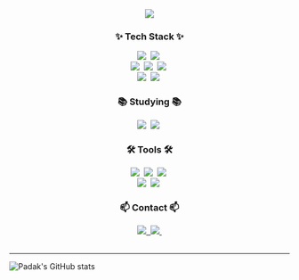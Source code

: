 <!--타이틀 부분-->
<div align="center">
  <img src="https://github.com/user-attachments/assets/05803089-a048-4381-a230-8568bc649cb7" />
</div>

<!--내용 부분-->
<h3 align="center">✨ Tech Stack ✨</h3>
<div align="center">
  <img src="https://img.shields.io/badge/C%2B%2B-%09%234B4B4B?style=flat&logo=c%2B%2B&logoColor=%2300599C" />&nbsp
  <img src="https://img.shields.io/badge/C%23-20232a?style=flat&logo=C&logoColor=white&label=Sharp&labelColor=%23512BD4" />&nbsp
</div>

<div align="center">
  <img src="https://img.shields.io/badge/Unreal%20Engine%205-%230E1128?style=flat&logo=UnrealEngine&logoColor=%23FFFFFF" />&nbsp
  <img src="https://img.shields.io/badge/Unity-20232a?style=flat&logo=Unity&logoColor=%23FFFFFF" />&nbsp
  <img src="https://img.shields.io/badge/DirectX11-%23107C10?style=flat" />&nbsp
</div>

<div align="center">
  <img src="https://img.shields.io/badge/MySQL-%23F5F5F5?style=flat&logo=MySQL&logoColor=%2300758F" />&nbsp
  <img src="https://img.shields.io/badge/MS-SQL-%23A91D22?style=flat" />&nbsp
</div>


<h3 align="center">📚 Studying 📚</h3>
<div align="center">
  <img src="https://img.shields.io/badge/ASP.Net%20Core-%09%23EAE0FF?style=flat&logo=.Net&logoColor=%23512BD4" />&nbsp
  <img src="https://img.shields.io/badge/EF%20Core-%09%23EAE0FF?style=flat&logo=.Net&logoColor=%23512BD4" />&nbsp
</div>

<h3 align="center">🛠 Tools 🛠</h3>
<div align="center">
  <img src="https://img.shields.io/badge/git-F05033.svg?style=flat&logo=git&logoColor=white" />&nbsp
  <img src="https://img.shields.io/badge/github-181717.svg?style=flat&logo=github&logoColor=white" />&nbsp
  <img src="https://img.shields.io/badge/Notion-F3F3F3.svg?style=flat&logo=notion&logoColor=black" />&nbsp
</div>

<div align="center">
  <img src="https://img.shields.io/badge/Visual%20Studio-%2368217A?style=flat" />&nbsp
  <img src="https://img.shields.io/badge/Fork-%230151A0?style=flat" />&nbsp
</div>

<h3 align="center">📫 Contact 📫</h3>
<div align="center">
  <a href="https://www.instagram.com/hwidung_2">
    <img src="https://img.shields.io/badge/Instagram-FF0069?style=flat&logo=instagram&logoColor=white" />&nbsp
  </a>
  <a href="mailto:diseor1701@gmail.com">
    <img
      src="https://img.shields.io/badge/Gmail-D14836?style=flat&logo=gmail&logoColor=white"/>&nbsp
  </a>
</div>

<br>

<hr>

![Padak's GitHub stats](https://github-readme-stats.vercel.app/api?username=Padak-Kim&show_icons=true&theme=radical)
